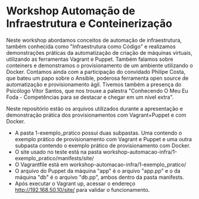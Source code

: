 # Workshop Automação de Infraestrutura e Conteinerização

Neste workshop abordamos conceitos de automação de infraestrutura, também conhecida como "Infraestrutura como Código" e realizamos demonstrações práticas da automatização de criação de máquinas virtuais, utilizando as ferramentas Vagrant e Puppet. Também falamos sobre conteiners e demonstramos o provisionamento de um ambiente utilizando o Docker. 
Contamos ainda com a participação do convidado Philipe Costa, que bateu um papo sobre o Ansible, poderosa ferramenta open source de automatização e provisionamento ágil. 
Tivemos também a presença do Psicólogo Vitor Santos, que nos trouxe a palestra "Conhecendo O Meu Eu Foda - Competências para se destacar e chegar em um nível extra". 

Neste repositório estão os arquivos utilizados durante a apresentação e demonstração prática dos provisionamentos com Vagrant+Puppet e com Docker.

- A pasta 1-exemplo_pratico possui duas subpastas. Uma contendo o exemplo prático de provisionamento com Vagrant e Puppet e uma outra subpasta contendo o exemplo prático de provisionamento com Docker.
- O site usado no teste está na pasta workshop-automacao-infra/1-exemplo_pratico/manifests/site/
- O Vagrantfile está em workshop-automacao-infra/1-exemplo_pratico/
- O arquivo do Puppet da máquina "app" é o arquivo "app.pp" e o da máquina "db" é o arquivo "db.pp", ambos dentro da pasta manifests.
- Após executar o Vagrant up, acessar o endereço http://192.168.50.10/site/ para validar o funcionamento.
